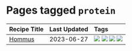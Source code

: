 # Pages tagged `protein`

|Recipe Title|Last Updated|Tags
|:---|:---|:---|
|[Hommus](../recipes/hommus.md)|2023-06-27|[![](https://img.shields.io/badge/tag-healthy-5d33f3)](../tags/healthy.md) [![](https://img.shields.io/badge/tag-messy-8f457a)](../tags/messy.md) [![](https://img.shields.io/badge/tag-protein-cb29b)](../tags/protein.md) [![](https://img.shields.io/badge/tag-tricky-f6b493)](../tags/tricky.md)|